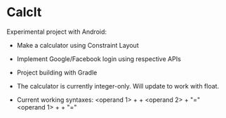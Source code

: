 # CalcIt

Experimental project with Android:

+ Make a calculator using Constraint Layout
+ Implement Google/Facebook login using respective APIs
+ Project building with Gradle

+ The calculator is currently integer-only. Will update to work with float.
+ Current working syntaxes: 
<operand 1> + <operator> + <operand 2> + "="
<operand 1> + <trigo operator> + "="
